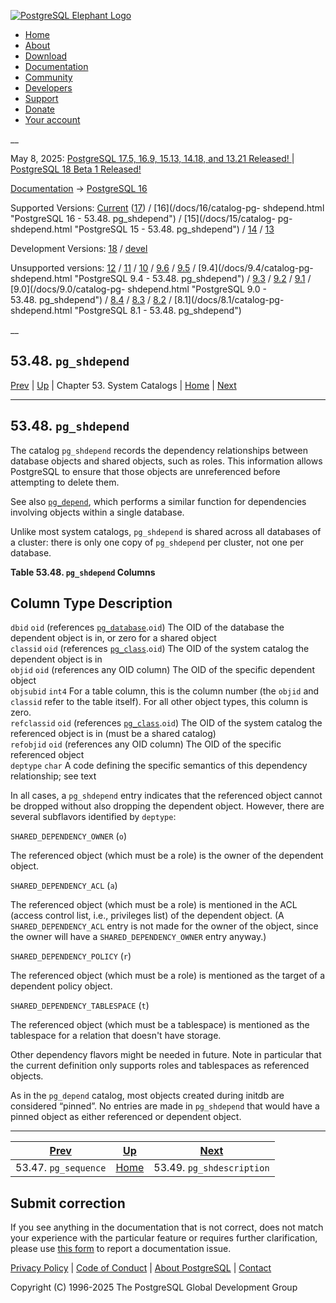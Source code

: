 [ ![PostgreSQL Elephant Logo](/media/img/about/press/elephant.png) ](/)

  * [Home](/ "Home")
  * [About](/about/ "About")
  * [Download](/download/ "Download")
  * [Documentation](/docs/ "Documentation")
  * [Community](/community/ "Community")
  * [Developers](/developer/ "Developers")
  * [Support](/support/ "Support")
  * [Donate](/about/donate/ "Donate")
  * [Your account](/account/ "Your account")

__

May 8, 2025: [ PostgreSQL 17.5, 16.9, 15.13, 14.18, and 13.21 Released! ](/about/news/postgresql-175-169-1513-1418-and-1321-released-3072/) | [ PostgreSQL 18 Beta 1 Released! ](/about/news/postgresql-18-beta-1-released-3070/)

[Documentation](/docs/ "Documentation") -> [PostgreSQL
16](/docs/16/index.html)

Supported Versions: [Current](/docs/current/catalog-pg-shdepend.html
"PostgreSQL 17 - 53.48. pg_shdepend") ([17](/docs/17/catalog-pg-shdepend.html
"PostgreSQL 17 - 53.48. pg_shdepend")) / [16](/docs/16/catalog-pg-
shdepend.html "PostgreSQL 16 - 53.48. pg_shdepend") / [15](/docs/15/catalog-
pg-shdepend.html "PostgreSQL 15 - 53.48. pg_shdepend") /
[14](/docs/14/catalog-pg-shdepend.html "PostgreSQL 14 - 53.48. pg_shdepend") /
[13](/docs/13/catalog-pg-shdepend.html "PostgreSQL 13 - 53.48. pg_shdepend")

Development Versions: [18](/docs/18/catalog-pg-shdepend.html "PostgreSQL 18 -
53.48. pg_shdepend") / [devel](/docs/devel/catalog-pg-shdepend.html
"PostgreSQL devel - 53.48. pg_shdepend")

Unsupported versions: [12](/docs/12/catalog-pg-shdepend.html "PostgreSQL 12 -
53.48. pg_shdepend") / [11](/docs/11/catalog-pg-shdepend.html "PostgreSQL 11 -
53.48. pg_shdepend") / [10](/docs/10/catalog-pg-shdepend.html "PostgreSQL 10 -
53.48. pg_shdepend") / [9.6](/docs/9.6/catalog-pg-shdepend.html "PostgreSQL
9.6 - 53.48. pg_shdepend") / [9.5](/docs/9.5/catalog-pg-shdepend.html
"PostgreSQL 9.5 - 53.48. pg_shdepend") / [9.4](/docs/9.4/catalog-pg-
shdepend.html "PostgreSQL 9.4 - 53.48. pg_shdepend") /
[9.3](/docs/9.3/catalog-pg-shdepend.html "PostgreSQL 9.3 -
53.48. pg_shdepend") / [9.2](/docs/9.2/catalog-pg-shdepend.html "PostgreSQL
9.2 - 53.48. pg_shdepend") / [9.1](/docs/9.1/catalog-pg-shdepend.html
"PostgreSQL 9.1 - 53.48. pg_shdepend") / [9.0](/docs/9.0/catalog-pg-
shdepend.html "PostgreSQL 9.0 - 53.48. pg_shdepend") /
[8.4](/docs/8.4/catalog-pg-shdepend.html "PostgreSQL 8.4 -
53.48. pg_shdepend") / [8.3](/docs/8.3/catalog-pg-shdepend.html "PostgreSQL
8.3 - 53.48. pg_shdepend") / [8.2](/docs/8.2/catalog-pg-shdepend.html
"PostgreSQL 8.2 - 53.48. pg_shdepend") / [8.1](/docs/8.1/catalog-pg-
shdepend.html "PostgreSQL 8.1 - 53.48. pg_shdepend")

__

53.48. `pg_shdepend`  
---  
[Prev](catalog-pg-sequence.html "53.47. pg_sequence")  | [Up](catalogs.html "Chapter 53. System Catalogs") | Chapter 53. System Catalogs | [Home](index.html "PostgreSQL 16.9 Documentation") |  [Next](catalog-pg-shdescription.html "53.49. pg_shdescription")  
  
* * *

## 53.48. `pg_shdepend` #

The catalog `pg_shdepend` records the dependency relationships between
database objects and shared objects, such as roles. This information allows
PostgreSQL to ensure that those objects are unreferenced before attempting to
delete them.

See also [`pg_depend`](catalog-pg-depend.html "53.18. pg_depend"), which
performs a similar function for dependencies involving objects within a single
database.

Unlike most system catalogs, `pg_shdepend` is shared across all databases of a
cluster: there is only one copy of `pg_shdepend` per cluster, not one per
database.

**Table  53.48. `pg_shdepend` Columns**

Column Type Description  
---  
`dbid` `oid` (references [`pg_database`](catalog-pg-database.html
"53.15. pg_database").`oid`) The OID of the database the dependent object is
in, or zero for a shared object  
`classid` `oid` (references [`pg_class`](catalog-pg-class.html
"53.11. pg_class").`oid`) The OID of the system catalog the dependent object
is in  
`objid` `oid` (references any OID column) The OID of the specific dependent
object  
`objsubid` `int4` For a table column, this is the column number (the `objid`
and `classid` refer to the table itself). For all other object types, this
column is zero.  
`refclassid` `oid` (references [`pg_class`](catalog-pg-class.html
"53.11. pg_class").`oid`) The OID of the system catalog the referenced object
is in (must be a shared catalog)  
`refobjid` `oid` (references any OID column) The OID of the specific
referenced object  
`deptype` `char` A code defining the specific semantics of this dependency
relationship; see text  
  
  

In all cases, a `pg_shdepend` entry indicates that the referenced object
cannot be dropped without also dropping the dependent object. However, there
are several subflavors identified by `deptype`:

`SHARED_DEPENDENCY_OWNER` (`o`)

    

The referenced object (which must be a role) is the owner of the dependent
object.

`SHARED_DEPENDENCY_ACL` (`a`)

    

The referenced object (which must be a role) is mentioned in the ACL (access
control list, i.e., privileges list) of the dependent object. (A
`SHARED_DEPENDENCY_ACL` entry is not made for the owner of the object, since
the owner will have a `SHARED_DEPENDENCY_OWNER` entry anyway.)

`SHARED_DEPENDENCY_POLICY` (`r`)

    

The referenced object (which must be a role) is mentioned as the target of a
dependent policy object.

`SHARED_DEPENDENCY_TABLESPACE` (`t`)

    

The referenced object (which must be a tablespace) is mentioned as the
tablespace for a relation that doesn't have storage.

Other dependency flavors might be needed in future. Note in particular that
the current definition only supports roles and tablespaces as referenced
objects.

As in the `pg_depend` catalog, most objects created during initdb are
considered “pinned”. No entries are made in `pg_shdepend` that would have a
pinned object as either referenced or dependent object.

* * *

[Prev](catalog-pg-sequence.html "53.47. pg_sequence")  | [Up](catalogs.html "Chapter 53. System Catalogs") |  [Next](catalog-pg-shdescription.html "53.49. pg_shdescription")  
---|---|---  
53.47. `pg_sequence`  | [Home](index.html "PostgreSQL 16.9 Documentation") |  53.49. `pg_shdescription`  
  
## Submit correction

If you see anything in the documentation that is not correct, does not match
your experience with the particular feature or requires further clarification,
please use [this form](/account/comments/new/16/catalog-pg-shdepend.html/) to
report a documentation issue.

[Privacy Policy](/about/privacypolicy) | [Code of Conduct](/about/policies/coc/) | [About PostgreSQL](/about/) | [Contact](/about/contact/)  

Copyright (C) 1996-2025 The PostgreSQL Global Development Group

